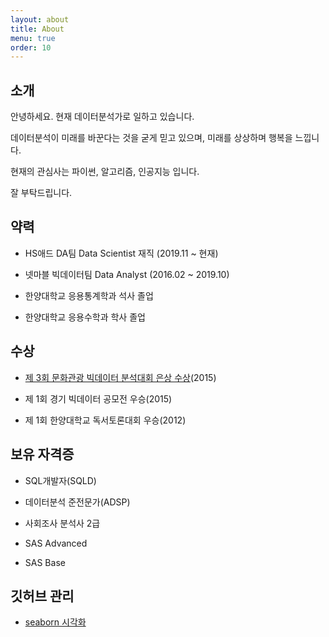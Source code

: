 ```yaml
---
layout: about
title: About
menu: true
order: 10
---
```


## 소개

안녕하세요. 현재 데이터분석가로 일하고 있습니다.

데이터분석이 미래를 바꾼다는 것을 굳게 믿고 있으며, 미래를 상상하며 행복을 느낍니다.

현재의 관심사는 파이썬, 알고리즘, 인공지능 입니다.

잘 부탁드립니다.


## 약력

- HS애드 DA팀 Data Scientist 재직 (2019.11 ~ 현재)

- 넷마블 빅데이터팀 Data Analyst (2016.02 ~ 2019.10)

- 한양대학교 응용통계학과 석사 졸업

- 한양대학교 응용수학과 학사 졸업


## 수상

- [제 3회 문화관광 빅데이터 분석대회 은상 수상](http://www.tourbigdata.kr/award.asp)(2015)

- 제 1회 경기 빅데이터 공모전 우승(2015)

- 제 1회 한양대학교 독서토론대회 우승(2012)


## 보유 자격증

- SQL개발자(SQLD)

- 데이터분석 준전문가(ADSP)

- 사회조사 분석사 2급

- SAS Advanced

- SAS Base


## 깃허브 관리
- [seaborn 시각화](https://github.com/statssy/seaborn_tutorial)